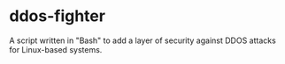 # ddos-fighter
A script written in "Bash" to add a layer of security against DDOS attacks for Linux-based systems.
